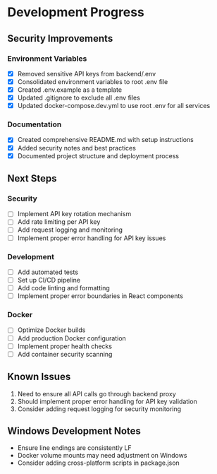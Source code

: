 # Development Progress

## Security Improvements

### Environment Variables
- [x] Removed sensitive API keys from backend/.env
- [x] Consolidated environment variables to root .env file
- [x] Created .env.example as a template
- [x] Updated .gitignore to exclude all .env files
- [x] Updated docker-compose.dev.yml to use root .env for all services

### Documentation
- [x] Created comprehensive README.md with setup instructions
- [x] Added security notes and best practices
- [x] Documented project structure and deployment process

## Next Steps

### Security
- [ ] Implement API key rotation mechanism
- [ ] Add rate limiting per API key
- [ ] Add request logging and monitoring
- [ ] Implement proper error handling for API key issues

### Development
- [ ] Add automated tests
- [ ] Set up CI/CD pipeline
- [ ] Add code linting and formatting
- [ ] Implement proper error boundaries in React components

### Docker
- [ ] Optimize Docker builds
- [ ] Add production Docker configuration
- [ ] Implement proper health checks
- [ ] Add container security scanning

## Known Issues
1. Need to ensure all API calls go through backend proxy
2. Should implement proper error handling for API key validation
3. Consider adding request logging for security monitoring

## Windows Development Notes
- Ensure line endings are consistently LF
- Docker volume mounts may need adjustment on Windows
- Consider adding cross-platform scripts in package.json
